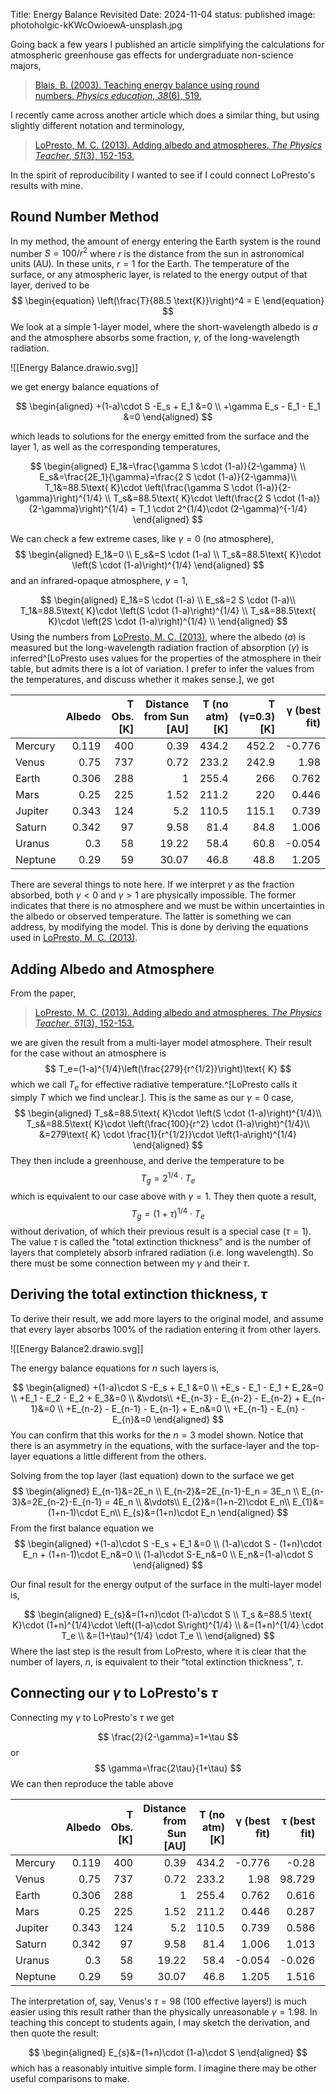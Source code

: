 Title: Energy Balance Revisited
Date: 2024-11-04
status: published
image: photoholgic-kKWcOwioewA-unsplash.jpg

Going back a few years I published an article simplifying the calculations for atmospheric greenhouse gas effects for undergraduate non-science majors,

> [Blais, B. (2003). Teaching energy balance using round numbers. _Physics education_, _38_(6), 519.](https://iopscience.iop.org/article/10.1088/0031-9120/38/6/004/meta)

I recently came across another article which does a similar thing, but using slightly different notation and terminology,

>[LoPresto, M. C. (2013). Adding albedo and atmospheres. _The Physics Teacher_, _51_(3), 152-153.](https://pubs.aip.org/aapt/pte/article/51/3/152/276578)

In the spirit of reproducibility I wanted to see if I could connect LoPresto's results with mine. 

## Round Number Method

In my method, the amount of energy entering the Earth system is the round number $S=100/r^2$ where $r$ is the distance from the sun in astronomical units (AU).  In these units, $r=1$ for the Earth.  The temperature of the surface, or any atmospheric layer, is related to the energy output of that layer, derived to be 
$$
\begin{equation}
\left(\frac{T}{88.5 \text{K}}\right)^4 = E
\end{equation}
$$
We look at a simple 1-layer model, where the short-wavelength albedo is $a$ and the atmosphere absorbs some fraction, $\gamma$, of the long-wavelength radiation.

![[Energy Balance.drawio.svg]]

we get energy balance equations of

$$
\begin{aligned}
+(1-a)\cdot S -E_s + E_1 &=0 \\
+\gamma E_s - E_1 - E_1 &=0
\end{aligned}
$$

which leads to solutions for the energy emitted from the surface and the layer 1, as well as the corresponding temperatures,

$$
\begin{aligned}
E_1&=\frac{\gamma S \cdot (1-a)}{2-\gamma} \\
E_s&=\frac{2E_1}{\gamma}=\frac{2 S \cdot (1-a)}{2-\gamma}\\
T_1&=88.5\text{ K}\cdot \left(\frac{\gamma S \cdot (1-a)}{2-\gamma}\right)^{1/4} \\
T_s&=88.5\text{ K}\cdot \left(\frac{2 S \cdot (1-a)}{2-\gamma}\right)^{1/4} = T_1 \cdot 2^{1/4}\cdot (2-\gamma)^{-1/4}
\end{aligned}
$$

We can check a few extreme cases, like $\gamma=0$ (no atmosphere),
$$
\begin{aligned}
E_1&=0 \\
E_s&=S \cdot (1-a) \\
T_s&=88.5\text{ K}\cdot \left(S \cdot (1-a)\right)^{1/4}
\end{aligned}
$$
and an infrared-opaque atmosphere, $\gamma=1$,

$$
\begin{aligned}
E_1&=S \cdot (1-a) \\
E_s&=2 S \cdot (1-a)\\
T_1&=88.5\text{ K}\cdot \left(S \cdot (1-a)\right)^{1/4} \\
T_s&=88.5\text{ K}\cdot \left(2S \cdot (1-a)\right)^{1/4} \\
\end{aligned}
$$
Using the numbers from [LoPresto, M. C. (2013)](https://pubs.aip.org/aapt/pte/article/51/3/152/276578), where the albedo ($a$) is measured but the long-wavelength radiation fraction of absorption ($\gamma$) is inferred^[LoPresto uses values for the properties of the atmosphere in their table, but admits there is a lot of variation.  I prefer to infer the values from the temperatures, and discuss whether it makes sense.], we get

|         |   Albedo |   T Obs. [K] |   Distance from Sun [AU] |   T (no atm) [K] |   T (γ=0.3) [K] |   γ (best fit) |
|:--------|---------:|-------------:|-------------------------:|-----------------:|----------------:|---------------:|
| Mercury |    0.119 |          400 |                     0.39 |            434.2 |           452.2 |         -0.776 |
| Venus   |    0.75  |          737 |                     0.72 |            233.2 |           242.9 |          1.98  |
| Earth   |    0.306 |          288 |                     1    |            255.4 |           266   |          0.762 |
| Mars    |    0.25  |          225 |                     1.52 |            211.2 |           220   |          0.446 |
| Jupiter |    0.343 |          124 |                     5.2  |            110.5 |           115.1 |          0.739 |
| Saturn  |    0.342 |           97 |                     9.58 |             81.4 |            84.8 |          1.006 |
| Uranus  |    0.3   |           58 |                    19.22 |             58.4 |            60.8 |         -0.054 |
| Neptune |    0.29  |           59 |                    30.07 |             46.8 |            48.8 |          1.205 |

There are several things to note here.   If we interpret $\gamma$ as the fraction absorbed, both $\gamma<0$ and $\gamma>1$ are physically impossible.  The former indicates that there is no atmosphere and we must be within uncertainties in the albedo or observed temperature.  The latter is something we can address, by modifying the model.  This is done by deriving the equations used in  [LoPresto, M. C. (2013)](https://pubs.aip.org/aapt/pte/article/51/3/152/276578).

## Adding Albedo and Atmosphere

From the paper,

>[LoPresto, M. C. (2013). Adding albedo and atmospheres. _The Physics Teacher_, _51_(3), 152-153.](https://pubs.aip.org/aapt/pte/article/51/3/152/276578)

we are given the result from a multi-layer model atmosphere.  Their result for the case without an atmosphere is
$$
T_e=(1-a)^{1/4}\left(\frac{279}{r^{1/2}}\right)\text{ K}
$$
which we call $T_e$ for effective radiative temperature.^[LoPresto calls it simply $T$ which we find unclear.]. This is the same as our $\gamma=0$ case,
$$
\begin{aligned}
T_s&=88.5\text{ K}\cdot \left(S \cdot (1-a)\right)^{1/4}\\
T_s&=88.5\text{ K}\cdot \left(\frac{100}{r^2} \cdot (1-a)\right)^{1/4}\\
&=279\text{ K} \cdot \frac{1}{r^{1/2}}\cdot \left(1-a\right)^{1/4}
\end{aligned}
$$
They then include a greenhouse, and derive the temperature to be
$$
T_g = 2^{1/4}\cdot T_e
$$
which is equivalent to our case above with $\gamma=1$.  They then quote a result,
$$
T_g = (1+\tau)^{1/4}\cdot T_e
$$
without derivation, of which their previous result is a special case ($\tau=1$).  The value $\tau$ is called the "total extinction thickness" and is the number of layers that completely absorb infrared radiation (i.e. long wavelength).  So there must be some connection between my $\gamma$ and their $\tau$.  

## Deriving the total extinction thickness, $\tau$

To derive their result, we add more layers to the original model, and assume that every layer absorbs 100% of the radiation entering it from other layers.

![[Energy Balance2.drawio.svg]]

The energy balance equations for $n$ such layers is,

$$
\begin{aligned}
+(1-a)\cdot S -E_s + E_1 &=0 \\
+E_s - E_1 - E_1 + E_2&=0 \\
+E_1 - E_2 - E_2 + E_3&=0 \\
&\vdots\\
+E_{n-3} - E_{n-2} - E_{n-2} + E_{n-1}&=0 \\
+E_{n-2} - E_{n-1} - E_{n-1} + E_n&=0 \\
+E_{n-1} - E_{n} - E_{n}&=0
\end{aligned}
$$
You can confirm that this works for the $n=3$ model shown.  Notice that there is an asymmetry in the equations, with the surface-layer and the top-layer equations a little different from the others.

Solving from the top layer (last equation) down to the surface we get
$$
\begin{aligned}
E_{n-1}&=2E_n \\
E_{n-2}&=2E_{n-1}-E_n = 3E_n \\
E_{n-3}&=2E_{n-2}-E_{n-1} = 4E_n \\
&\vdots\\
E_{2}&=(1+n-2)\cdot E_n\\
E_{1}&=(1+n-1)\cdot E_n\\
E_{s}&=(1+n)\cdot E_n
\end{aligned}
$$
From the first balance equation we 
$$
\begin{aligned}
+(1-a)\cdot S -E_s + E_1 &=0 \\
(1-a)\cdot S - (1+n)\cdot E_n + (1+n-1)\cdot E_n&=0 \\
(1-a)\cdot S-E_n&=0 \\
E_n&=(1-a)\cdot S
\end{aligned}
$$

Our final result for the energy output of the surface in the multi-layer model is,

$$
\begin{aligned}
E_{s}&=(1+n)\cdot (1-a)\cdot S \\
T_s &=88.5 \text{ K}\cdot (1+n)^{1/4}\cdot \left((1-a)\cdot S\right)^{1/4} \\
&=(1+n)^{1/4} \cdot T_e \\
&=(1+\tau)^{1/4} \cdot T_e \\
\end{aligned}
$$
Where the last step is the result from LoPresto, where it is clear that the number of layers, $n$, is equivalent to their "total extinction thickness", $\tau$.  

## Connecting our $\gamma$ to LoPresto's $\tau$

Connecting my $\gamma$ to LoPresto's $\tau$ we get

$$
\frac{2}{2-\gamma}=1+\tau
$$
or 
$$
\gamma=\frac{2\tau}{1+\tau}
$$
We can then reproduce the table above

|         | Albedo | T Obs. [K] | Distance from Sun [AU] | T (no atm) [K] | γ (best fit) | τ (best fit) | T (best fit) |
| :------ | -----: | ---------: | ---------------------: | -------------: | -----------: | -----------: | -----------: |
| Mercury |  0.119 |        400 |                   0.39 |          434.2 |       -0.776 |        -0.28 |          400 |
| Venus   |   0.75 |        737 |                   0.72 |          233.2 |         1.98 |       98.729 |        736.9 |
| Earth   |  0.306 |        288 |                      1 |          255.4 |        0.762 |        0.616 |          288 |
| Mars    |   0.25 |        225 |                   1.52 |          211.2 |        0.446 |        0.287 |          225 |
| Jupiter |  0.343 |        124 |                    5.2 |          110.5 |        0.739 |        0.586 |          124 |
| Saturn  |  0.342 |         97 |                   9.58 |           81.4 |        1.006 |        1.013 |           97 |
| Uranus  |    0.3 |         58 |                  19.22 |           58.4 |       -0.054 |       -0.026 |           58 |
| Neptune |   0.29 |         59 |                  30.07 |           46.8 |        1.205 |        1.516 |         58.9 |

The interpretation of, say, Venus's $\tau=98$ (100 effective layers!) is much easier using this result rather than the physically unreasonable $\gamma=1.98$.  In teaching this concept to students again, I may sketch the derivation, and then quote the result:

$$
\begin{aligned}
E_{s}&=(1+n)\cdot (1-a)\cdot S
\end{aligned}
$$
which has a reasonably intuitive simple form.  I imagine there may be other useful comparisons to make.

